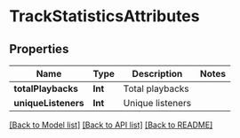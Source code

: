 # TrackStatisticsAttributes

## Properties
Name | Type | Description | Notes
------------ | ------------- | ------------- | -------------
**totalPlaybacks** | **Int** | Total playbacks | 
**uniqueListeners** | **Int** | Unique listeners | 

[[Back to Model list]](../README.md#documentation-for-models) [[Back to API list]](../README.md#documentation-for-api-endpoints) [[Back to README]](../README.md)



